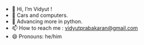 - 👋 Hi, I’m Vidyut !
- 👀 Cars and computers.
- 🌱 Advancing more in python.
- 📫 How to reach me : vidyutprabakaran@gmail.com
- 😄 Pronouns: he/him

<!---
VidyutPrabakaran1/VidyutPrabakaran1 is a ✨ special ✨ repository because its `README.md` (this file) appears on your GitHub profile.
You can click the Preview link to take a look at your changes.
--->
